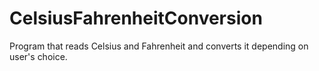 # CelsiusFahrenheitConversion
Program that reads Celsius and Fahrenheit and converts it depending on user's choice.
